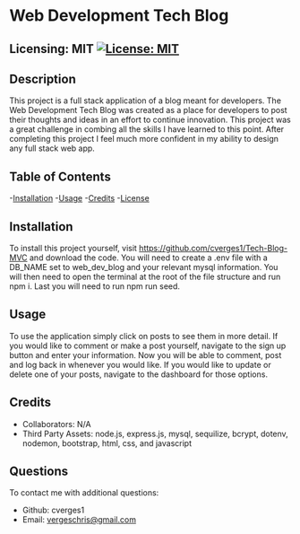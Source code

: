 
  # Web Development Tech Blog
  ## Licensing: MIT [![License: MIT](https://img.shields.io/badge/License-MIT-yellow.svg)](https://opensource.org/licenses/MIT)
  ## Description
  This project is a full stack application of a blog meant for developers.  The Web Development Tech Blog was created as a place for developers to post their thoughts and ideas in an effort to continue innovation.  This project was a great challenge in combing all the skills I have learned to this point. After completing this project I feel much more confident in my ability to design any full stack web app.
  
  ## Table of Contents
  
  -[Installation](#installation)
  -[Usage](#usage)
  -[Credits](#credits)
  -[License](#license)  

  ## Installation
  
  To install this project yourself, visit https://github.com/cverges1/Tech-Blog-MVC and download the code. You will need to create a .env file with a DB_NAME set to web_dev_blog and your relevant mysql information. You will then need to open the terminal at the root of the file structure and run npm i. Last you will need to run npm run seed.
  
  ## Usage
  
  To use the application simply click on posts to see them in more detail. If you would like to comment or make a post yourself, navigate to the sign up button and enter your information. Now you will be able to comment, post and log back in whenever you would like. If you would like to update or delete one of your posts, navigate to the dashboard for those options.
  
  ## Credits
  
  - Collaborators: N/A
  - Third Party Assets: node.js, express.js, mysql, sequilize, bcrypt, dotenv, nodemon, bootstrap, html, css, and javascript

  ## Questions
  To contact me with additional questions:
  - Github: cverges1
  - Email: vergeschris@gmail.com
  